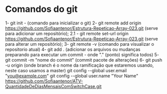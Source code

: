 # Comandos do git
1- git init - (comando para inicializar o git)
2- git remote add origin https://github.com/Sofiaantenor/Estrutura-Repeticao-Array-023.git (serve para adicionar um repositório);
2.1 - git remote set-url origin https://github.com/Sofiaantenor/Estrutura-Repeticao-Array-023.git (serve para alterar um repositório);
3- git remote -v (comando para visualizar o repositorio atual)
4- git add . (adicionar os arquivos ou mudanças preparando para executar um commit - onde "." (ponto) significa todos)
5- git commit -m "nome do commit" (commit pacote de alterações)
6- git push -u origin <branch> (onde branch é o nome da ramificação que estaremos usando, neste caso usamos a master)
git config --global user.email "you@example.com"
git config --global user.name "Your Name"
https://github.com/Sofiaantenor/ATV-QuantidadeDeDiasMensaisComSwitchCase.git
